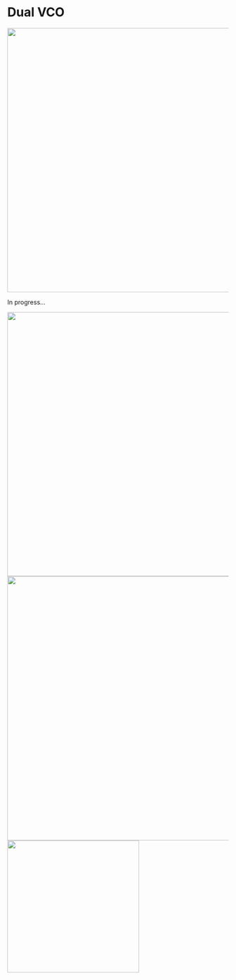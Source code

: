 # Dual VCO
<img src="https://raw.githubusercontent.com/PierreIsCoding/sdiy/main/Dual_VCO/images/20220104_143708.jpg" width="600" />

In progress...

<img src="https://raw.githubusercontent.com/PierreIsCoding/sdiy/main/Dual_VCO/images/20211230_143125.jpg" width="600" />
<img src="https://raw.githubusercontent.com/PierreIsCoding/sdiy/main/Dual_VCO/images/20220104_143806.jpg" width="600" />
<img src="https://raw.githubusercontent.com/PierreIsCoding/sdiy/main/Dual_VCO/images/20220104_143757.jpg" width="300" />


